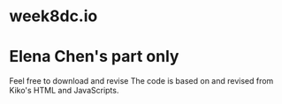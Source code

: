 # week8dc.io
# Elena Chen's part only
Feel free to download and revise
The code is based on and revised from Kiko's HTML and JavaScripts.
